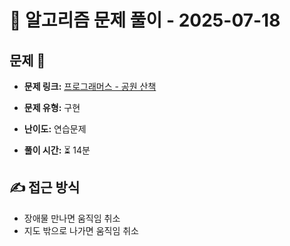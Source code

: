 # 📝 알고리즘 문제 풀이 - 2025-07-18

## 문제 📖

- **문제 링크:** [프로그래머스 - 공원 산책](https://school.programmers.co.kr/learn/courses/30/lessons/172928?language=javascript)

- **문제 유형:** 구현

- **난이도:** 연습문제

- **풀이 시간:** ⏳ 14분

## ✍ 접근 방식

- 장애물 만나면 움직임 취소
- 지도 밖으로 나가면 움직임 취소
